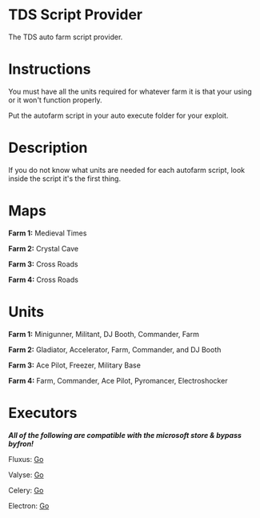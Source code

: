 # TDS Script Provider
The TDS auto farm script provider.

# Instructions

You must have all the units required for whatever farm it is that your using or it won't function properly.

Put the autofarm script in your auto execute folder for your exploit.

# Description
If you do not know what units are needed for each autofarm script, look inside the script it's the first thing.

# Maps

**Farm 1:** Medieval Times

**Farm 2:** Crystal Cave

**Farm 3:** Cross Roads

**Farm 4:** Cross Roads

# Units

**Farm 1:** Minigunner, Militant, DJ Booth, Commander, Farm

**Farm 2:** Gladiator, Accelerator, Farm, Commander, and DJ Booth

**Farm 3:** Ace Pilot, Freezer, Military Base

**Farm 4:** Farm, Commander, Ace Pilot, Pyromancer, Electroshocker

# Executors

***All of the following  are compatible with the microsoft store & bypass byfron!***

Fluxus: <a href="https://fluxteam.net" target="_Blank">Go</a>

Valyse: <a href="https://valyse.net" target="_Blank">Go</a>

Celery: <a href="https://0xvienna.github.io/Celery/" target="_Blank">Go</a>

Electron: <a href="https://ryos.lol" target="_Blank">Go</a>
